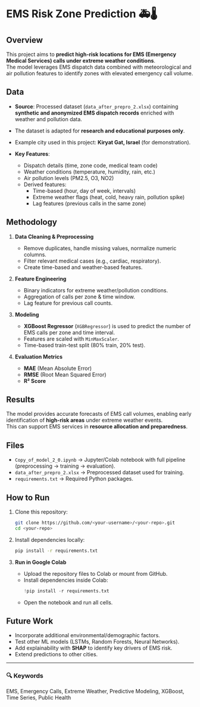 # EMS Risk Zone Prediction 🚑🌡️

## Overview
This project aims to **predict high-risk locations for EMS (Emergency Medical Services) calls under extreme weather conditions**.  
The model leverages EMS dispatch data combined with meteorological and air pollution features to identify zones with elevated emergency call volume.

## Data
- **Source**: Processed dataset (`data_after_prepro_2.xlsx`) containing **synthetic and anonymized EMS dispatch records** enriched with weather and pollution data.  
- The dataset is adapted for **research and educational purposes only**.  
- Example city used in this project: **Kiryat Gat, Israel** (for demonstration).
  
- **Key Features**:
  - Dispatch details (time, zone code, medical team code)  
  - Weather conditions (temperature, humidity, rain, etc.)  
  - Air pollution levels (PM2.5, O3, NO2)  
  - Derived features:
    - Time-based (hour, day of week, intervals)  
    - Extreme weather flags (heat, cold, heavy rain, pollution spike)  
    - Lag features (previous calls in the same zone)  

## Methodology
1. **Data Cleaning & Preprocessing**  
   - Remove duplicates, handle missing values, normalize numeric columns.  
   - Filter relevant medical cases (e.g., cardiac, respiratory).  
   - Create time-based and weather-based features.  

2. **Feature Engineering**  
   - Binary indicators for extreme weather/pollution conditions.  
   - Aggregation of calls per zone & time window.  
   - Lag feature for previous call counts.  

3. **Modeling**  
   - **XGBoost Regressor** (`XGBRegressor`) is used to predict the number of EMS calls per zone and time interval.  
   - Features are scaled with `MinMaxScaler`.  
   - Time-based train-test split (80% train, 20% test).  

4. **Evaluation Metrics**  
   - **MAE** (Mean Absolute Error)  
   - **RMSE** (Root Mean Squared Error)  
   - **R² Score**  

## Results
The model provides accurate forecasts of EMS call volumes, enabling early identification of **high-risk areas** under extreme weather events.  
This can support EMS services in **resource allocation and preparedness**.

## Files
- `Copy_of_model_2_0.ipynb` → Jupyter/Colab notebook with full pipeline (preprocessing → training → evaluation).  
- `data_after_prepro_2.xlsx` → Preprocessed dataset used for training.  
- `requirements.txt` → Required Python packages.  

## How to Run
1. Clone this repository:  
   ```bash
   git clone https://github.com/<your-username>/<your-repo>.git
   cd <your-repo>
   ```
2. Install dependencies locally:  
   ```bash
   pip install -r requirements.txt
   ```

3. **Run in Google Colab**  
   - Upload the repository files to Colab or mount from GitHub.  
   - Install dependencies inside Colab:  
     ```python
     !pip install -r requirements.txt
     ```
   - Open the notebook and run all cells.

## Future Work
- Incorporate additional environmental/demographic factors.  
- Test other ML models (LSTMs, Random Forests, Neural Networks).  
- Add explainability with **SHAP** to identify key drivers of EMS risk.  
- Extend predictions to other cities.  

---

### 🔍 Keywords
EMS, Emergency Calls, Extreme Weather, Predictive Modeling, XGBoost, Time Series, Public Health
